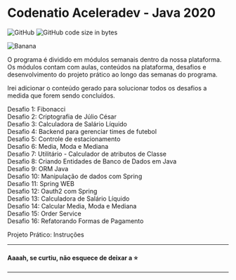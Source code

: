# Codenatio Aceleradev - Java 2020

![GitHub](https://img.shields.io/github/license/pricardoti/codenatio-aceleradev-java?color=blue&style=flat-square)
![GitHub code size in bytes](https://img.shields.io/github/languages/code-size/pricardoti/codenatio-aceleradev-java?style=flat-square)


![Banana](https://github.com/pricardoti/codenatio-aceleradev-java/blob/master/img.png)

O programa é dividido em módulos semanais dentro da nossa plataforma. Os módulos contam com aulas, conteúdos na plataforma, desafios e desenvolvimento do projeto prático ao longo das semanas do programa.

Irei adicionar o conteúdo gerado para solucionar todos os desafios a medida que forem sendo concluídos.

Desafio 1: Fibonacci <br />
Desafio 2: Criptografia de Júlio César <br />
Desafio 3: Calculadora de Salário Líquido <br />
Desafio 4: Backend para gerenciar times de futebol <br />
Desafio 5: Controle de estacionamento <br />
Desafio 6: Media, Moda e Mediana <br />
Desafio 7: Utilitário - Calculador de atributos de Classe <br />
Desafio 8: Criando Entidades de Banco de Dados em Java <br />
Desafio 9: ORM Java <br />
Desafio 10: Manipulação de dados com Spring <br />
Desafio 11: Spring WEB <br />
Desafio 12: Oauth2 com Spring <br />
Desafio 13: Calculadora de Salário Líquido <br />
Desafio 14: Calcular Media, Moda e Mediana <br />
Desafio 15: Order Service <br />
Desafio 16: Refatorando Formas de Pagamento <br />

Projeto Prático: Instruções <br />

---

#### Aaaah, se curtiu, não esquece de deixar a :star:

---

